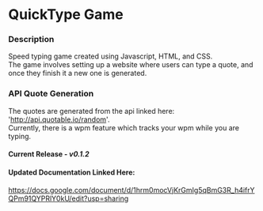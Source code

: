 # QuickType Game

### Description

Speed typing game created using Javascript, HTML, and CSS.  
The game involves setting up a website where users can type a quote, and once they finish it a new one is generated.

### API Quote Generation

The quotes are generated from the api linked here: 'http://api.quotable.io/random'.  
Currently, there is a wpm feature which tracks your wpm while you are typing.

#### Current Release - *v0.1.2*
#### Updated Documentation Linked Here: 
https://docs.google.com/document/d/1hrm0mocVjKrGmIg5qBmG3R_h4ifrYQPm91QYPRlY0kU/edit?usp=sharing
